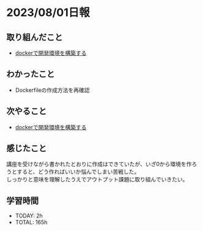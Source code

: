 # 2023/08/01日報
## 取り組んだこと
- [dockerで開発環境を構築する]([https://docs.docker.jp/get-started/toc.html](https://github.com/happiness-chain/practice/blob/main/07_docker/003_docker.md#docker%E3%81%A7%E9%96%8B%E7%99%BA%E7%92%B0%E5%A2%83%E3%82%92%E6%A7%8B%E7%AF%89%E3%81%99%E3%82%8B))

## わかったこと
- Dockerfileの作成方法を再確認

## 次やること
- [dockerで開発環境を構築する]([https://docs.docker.jp/get-started/toc.html](https://github.com/happiness-chain/practice/blob/main/07_docker/003_docker.md#docker%E3%81%A7%E9%96%8B%E7%99%BA%E7%92%B0%E5%A2%83%E3%82%92%E6%A7%8B%E7%AF%89%E3%81%99%E3%82%8B))

## 感じたこと
講座を受けながら書かれたとおりに作成はできていたが、いざ0から環境を作ろうとすると、どう作ればいいか悩んでしまい苦戦した。  
しっかりと意味を理解したうえでアウトプット課題に取り組んでいきたい。  

## 学習時間
- TODAY: 2h
- TOTAL: 165h
